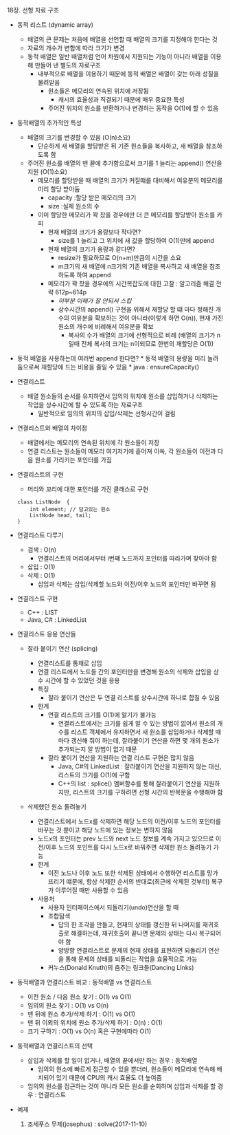 18장. 선형 자료 구조

* 동적 리스트 (dynamic array)
	* 배열의 큰 문제는 처음에 배열을 선언할 때 배열의 크기를 지정해야 한다는 것
	* 자료의 개수가 변함에 따라 크기가 변경
	* 동적 배열은 일반 배열처럼 언어 차원에서 지원되는 기능이 아니라 배열을 이용해 만들어 낸 별도의 자료구조
		* 내부적으로 배열을 이용하기 때문에 동적 배열은 배열이 갖는 아래 성질을 물려받음
			* 원소들은 메모리의 연속된 위치에 저장됨
				* 캐시의 효율성과 직결되기 때문에 매우 중요한 특성
			* 주어진 위치의 원소를 반환하거나 변경하는 동작을 O(1)에 할 수 있음
			
* 동적배열의 추가적인 특성
	* 배열의 크기를 변경할 수 있음 (O(n)소요)
		* 단순하게 새 배열을 할당받은 뒤 기존 원소들을 복사하고, 새 배열을 참조하도록 함
	* 주어진 원소를 배열의 맨 끝에 추가함으로써 크기를 1 늘리는 append() 연산을 지원 (O(1)소요)
		* 메모리를 할당받을 때 배열의 크기가 커질떄를 대비해서 여유분의 메모리를 미리 할당 받아둠
			* capacity :할당 받은 메모리의 크기
			* size :실제 원소의 수
		* 이미 할당한 메모리가 꽉 찼을 경우에만 더 큰 메모리를 할당받아 원소를 카피
			* 현재 배열의 크기가 용량보다 작다면?
				* size를 1 늘리고 그 위치에 새 값을 할당하여 O(1)만에 append
			* 현재 배열의 크기가 용량과 같다면?
				* resize가 필요하므로 O(n+m)만큼의 시간을 소요
				* m크기의 새 배열에 n크기의 기존 배열을 복사하고 새 배열을 참조하도록 하여 append 
			* 메모리가 꽉 찼을 경우에의 시간복잡도에 대한 고찰 : 알고리즘 해결 전략 612p~614p
				* _이부분 이해가 잘 안되서 스킵_
				* 상수시간의 append() 구현을 위해서 재할당 할 떄 마다 정해진 개수의 여유분을 확보하는 것이 아니라(이렇게 하면 O(n)), 현재 가진 원소의 개수에 비례해서 여유분을 확보
					* 복사의 수가 배열의 크기에 선형적으로 비례 (배열의 크기가 n일때 전체 복사의 크기는 n이되므로 한번의 재할당은 O(1))
					
* 동적 배열을 사용하는데 여러번 append 한다면?
		* 동적 배열의 용량을 미리 늘려둠으로써 재할당에 드는 비용을 줄일 수 있음
		* java : ensureCapacity()

* 연결리스트
	* 배열 원소들의 순서를 유지하면서 임의의 위치에 원소를 삽입하거나 삭제하는 작업을 상수시간에 할 수 있도록 하는 자료구조
		* 일반적으로 임의의 위치의 삽입/삭제는 선형시간이 걸림
		
* 연결리스트와 배열의 차이점
	* 배열에서는 메모리의 연속된 위치에 각 원소들이 저장
	* 연결 리스트는 원소들이 메모리 여기저기에 흩어져 이쏙, 각 원소들이 이전과 다음 원소를 가리키는 포인터를 가짐
	
* 연결리스트의 구현
	* 머리와 꼬리에 대한 포인터를 가진 클래스로 구현
		
	```
	class ListNode 	{
		int element; // 담고있는 원소
		ListNode head, tail;
	}
	```
* 연결리스트 다루기
	* 검색 : O(n)
		* 연결리스트의 머리에서부터 i번쨰 노드까지 포인터를 따라가며 찾아야 함
	* 삽입 : O(1)
	* 삭제 : O(1)
		* 삽입과 삭제는 삽입/삭제할 노드와 이전/이후 노드의 포인터만 바꾸면 됨
	
* 연결리스트 구현
	* C++ : LIST
	* Java, C# : LinkedList
	
* 연결리스트 응용 연산들
	* 잘라 붙이기 연산 (splicing)
		* 연결리스트를 통채로 삽입
		* 연결 리스트에서 노드들 간의 포인터만을 변경해 원소의 삭제와 삽입을 상수 시간에 할 수 있었던 것을 응용
		* 특징
			* 잘라 붙이기 연산은 두 연결 리스트를 상수시간에 하나로 합칠 수 있음
		* 한계
			* 연결 리스트의 크기를 O(1)에 알기가 불가능
				* 연결리스트에서는 크기를 쉽게 알 수 있는 방법이 없어서 원소의 개수를 리스트 객체에서 유지하면서 새 원소를 삽입하거나 삭제할 때 마다 갱신해 줘야 하는데, 잘라붙이기 연산을 하면 몇 개의 원소가 추가되는지 알 방법이 없기 때문
			* 잘라 붙이기 연산을 지원하는 연결 리스트 구현은 많지 않음
				* Java, C#의 LinkedList : 잘라붙이기 연산을 지원하지 않는 대신, 리스트의 크기를 O(1)에 구함
				* C++의 list : splice() 멤버함수를 통해 잘라붙이기 연산을 지원하지만, 리스트의 크기를 구하려면 선형 시간의 반복문을 수행해야 함

	* 삭제했던 원소 돌려놓기
		* 연결리스트에서 노드x를 삭제하면 해당 노드의 이전/이후 노드의 포인터를 바꾸는 것 뿐이고 해당 노드에 있는 정보는 변하지 않음
		* 노드x의 포인터는 prev 노드와 next 노드 정보를 계속 가지고 있으므로 이전/이후 노드의 포인트를 다시 노드x로 바꿔주면 삭제한 원소 돌려놓기 가능
		* 한계
			* 이전 노드나 이후 노드 또한 삭제된 상태에서 수행하면 리스트를 망가뜨리기 떄문에, 항상 삭제한 순서의 반대로(최근에 삭제된 것부터) 복구가 이루어질 때만 사용할 수 있음
		* 사용처
			* 사용자 인터페이스에서 되돌리기(undo)연산을 할 때
			* 조합탐색
				* 답의 한 조각을 만들고, 현재의 상태를 갱신한 뒤 나머지를 재귀호출로 해결하는데, 재귀호출이 끝나면 문제의 상태는 다시 복구되어야 함
				* 양방향 연결리스트로 문제의 현재 상태를 표현하면 되돌리기 연산을 통해 문제의 상태를 되돌리는 작업을 효율적으로 가능
			* 커누스(Donald Knuth)의 춤추는 링크들(Dancing LInks)

* 동적배열과 연결리스트 비교 : 동적배열 vs 연결리스트
	* 이전 원소 / 다음 원소 찾기 : O(1) vs O(1)
	* 임의의 원소 찾기 : O(1) vs O(n)
	* 맨 뒤에 원소 추가/삭제 하기 : O(1) vs O(1)
	* 맨 뒤 이외의 위치에 원소 추가/삭제 하기 : O(n) : O(1)
	* 크기 구하기 : O(1) vs O(n) 혹은 구현에따라 O(1)

* 동적배열과 연결리스트의 선택
	* 삽입과 삭제를 할 일이 없거나, 배열의 끝에서만 하는 경우 : 동적배열
		* 임의의 원소에 빠르게 접근할 수 있을 뿐더러, 원소들이 메모리에 연속해 배치되어 있기 때문에 CPU의 캐시 효율도 더 높여줌
	 * 임의의 원소를 접근하는 것이 아니라 모든 원소를 순회하며 삽입과 삭제를 할 경우 : 연결리스트

* 예제
	1. 조세푸스 무제(josephus) : solve(2017-11-10)
